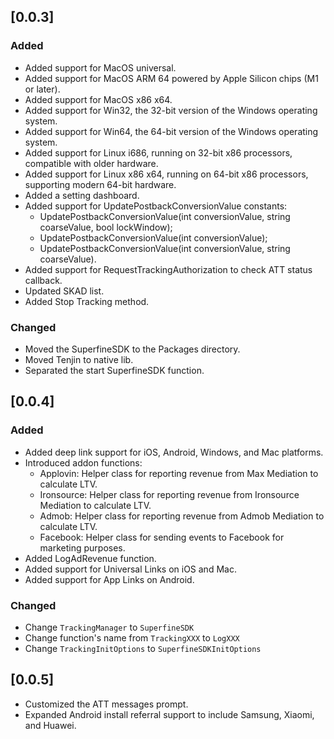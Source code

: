 ## [0.0.3]

### Added

- Added support for MacOS universal.
- Added support for MacOS ARM 64 powered by Apple Silicon chips (M1 or later).
- Added support for MacOS x86 x64.
- Added support for Win32, the 32-bit version of the Windows operating system.
- Added support for Win64, the 64-bit version of the Windows operating system.
- Added support for Linux i686, running on 32-bit x86 processors, compatible with older hardware.
- Added support for Linux x86 x64, running on 64-bit x86 processors, supporting modern 64-bit hardware.
- Added a setting dashboard.
- Added support for UpdatePostbackConversionValue constants:
  - UpdatePostbackConversionValue(int conversionValue, string coarseValue, bool lockWindow);
  - UpdatePostbackConversionValue(int conversionValue);
  - UpdatePostbackConversionValue(int conversionValue, string coarseValue).
- Added support for RequestTrackingAuthorization to check ATT status callback.
- Updated SKAD list.
- Added Stop Tracking method.

### Changed

- Moved the SuperfineSDK to the Packages directory.
- Moved Tenjin to native lib.
- Separated the start SuperfineSDK function.

## [0.0.4]

### Added

- Added deep link support for iOS, Android, Windows, and Mac platforms.
- Introduced addon functions:
  - Applovin: Helper class for reporting revenue from Max Mediation to calculate LTV.
  - Ironsource: Helper class for reporting revenue from Ironsource Mediation to calculate LTV.
  - Admob: Helper class for reporting revenue from Admob Mediation to calculate LTV.
  - Facebook: Helper class for sending events to Facebook for marketing purposes.
- Added LogAdRevenue function.
- Added support for Universal Links on iOS and Mac.
- Added support for App Links on Android.

### Changed
- Change `TrackingManager` to `SuperfineSDK`
- Change function's name from `TrackingXXX` to `LogXXX`
- Change `TrackingInitOptions` to `SuperfineSDKInitOptions`

## [0.0.5]

- Customized the ATT messages prompt.
- Expanded Android install referral support to include Samsung, Xiaomi, and Huawei.

